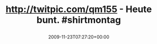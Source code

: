 ---
retweeted: false
source: <a href="http://twitter.com" rel="nofollow">Twitter Web Client</a>
entities:
  hashtags:
  - text: shirtmontag
    indices:
    - '39'
    - '51'
  symbols: []
  user_mentions: []
  urls: []
display_text_range:
- '0'
- '51'
favorite_count: '0'
id_str: '5970740394'
truncated: false
retweet_count: '0'
id: '5970740394'
created_at: Mon Nov 23 07:27:20 +0000 2009
favorited: false
full_text: 'http://twitpic.com/qm155 - Heute bunt. #shirtmontag'
lang: de
tags:
- shirtmontag
- pesos/twitter
date: '2009-11-23T07:27:20+00:00'
src: https://twitter.com/bascht/status/5970740394
original_url: https://twitter.com/bascht/status/5970740394
type: twitter_tweet
text: 'http://twitpic.com/qm155 - Heute bunt. #shirtmontag'
title: 'http://twitpic.com/qm155 - Heute bunt. #shirtmontag

  '

---